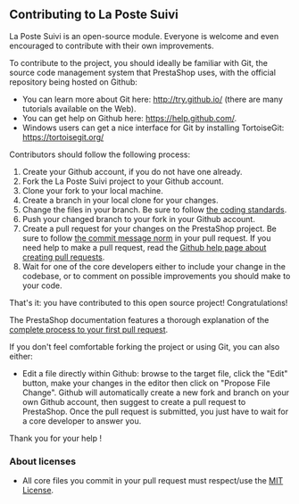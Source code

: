 Contributing to La Poste Suivi
--------------------------

La Poste Suivi is an open-source module. Everyone is welcome and even encouraged to contribute with their own improvements.

To contribute to the project, you should ideally be familiar with Git, the source code management system that PrestaShop uses, with the official repository being hosted on Github: 
* You can learn more about Git here: http://try.github.io/ (there are many tutorials available on the Web).
* You can get help on Github here: https://help.github.com/.
* Windows users can get a nice interface for Git by installing TortoiseGit: https://tortoisegit.org/

Contributors should follow the following process:

1. Create your Github account, if you do not have one already.
2. Fork the La Poste Suivi project to your Github account.
3. Clone your fork to your local machine.
4. Create a branch in your local clone for your changes.
5. Change the files in your branch. Be sure to follow [the coding standards][1].
6. Push your changed branch to your fork in your Github account.
7. Create a pull request for your changes on the PrestaShop project. Be sure to follow [the commit message norm][2] in your pull request. If you need help to make a pull request, read the [Github help page about creating pull requests][3].
8. Wait for one of the core developers either to include your change in the codebase, or to comment on possible improvements you should make to your code.

That's it: you have contributed to this open source project! Congratulations!

The PrestaShop documentation features a thorough explanation of the [complete process to your first pull request][4].

If you don't feel comfortable forking the project or using Git, you can also either:
* Edit a file directly within Github: browse to the target file, click the "Edit" button, make your changes in the editor then click on "Propose File Change". Github will automatically create a new fork and branch on your own Github account, then suggest to create a pull request to PrestaShop. Once the pull request is submitted, you just have to wait for a core developer to answer you.

Thank you for your help !


### About licenses

* All core files you commit in your pull request must respect/use the [MIT License][7].

[1]: http://doc.prestashop.com/display/PS16/Coding+Standards
[2]: http://doc.prestashop.com/display/PS16/How+to+write+a+commit+message
[3]: https://help.github.com/articles/using-pull-requests
[4]: http://doc.prestashop.com/display/PS16/Contributing+code+to+PrestaShop
[5]: http://forge.prestashop.com/
[6]: http://doc.prestashop.com/display/PS16/How+to+use+the+Forge+to+contribute+to+PrestaShop
[7]: https://opensource.org/licenses/MIT
